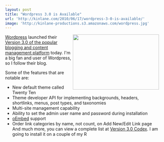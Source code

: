 ```yaml
---
layout: post
title: "Wordpress 3.0 is Available"
url: 'http://kinlane.com/2010/06/17/wordpress-3-0-is-available/'
image: 'http://kinlane-productions.s3.amazonaws.com/wordpress.jpg'
---
```


[<img class="alignnone c1" title="Wordpress" src="http://kinlane-productions.s3.amazonaws.com/wordpress.jpg" alt="" width="282" height="180" align="right" />Wordpress][1] launched their [Version 3.0 of the popular blogging and content management platform][2] today. I'm a big fan and user of Wordpress, so I follow their blog.

Some of the features that are notable are:

  * New default theme called Twenty Ten
  * Theme developer API for implementing backgrounds, headers, shortlinks, menus, post types, and taxonomies
  * Multi-site management capability
  * Ability to set the admin user name and password during installation
  * [oEmbed][3] support
  * Order link categories by name, not count, on Add New/Edit Link page
And much more, you can view a complete list at [Version 3.0 Codex][4]. I am going to install it on a couple of my R

   [1]: http://wordpress.org/
   [2]: http://wordpress.org/development/2010/06/thelonious/
   [3]: http://codex.wordpress.org/Embeds (Embeds)
   [4]: http://codex.wordpress.org/Version_3.0

